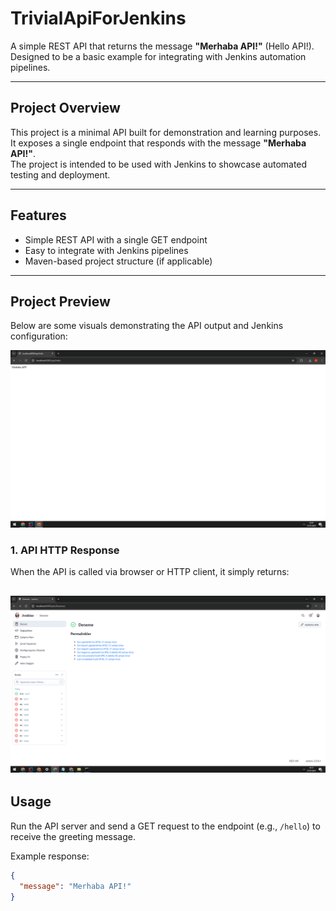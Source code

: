 # TrivialApiForJenkins

A simple REST API that returns the message **"Merhaba API!"** (Hello API!).  
Designed to be a basic example for integrating with Jenkins automation pipelines.

---

## Project Overview

This project is a minimal API built for demonstration and learning purposes.  
It exposes a single endpoint that responds with the message **"Merhaba API!"**.  
The project is intended to be used with Jenkins to showcase automated testing and deployment.

---

## Features

- Simple REST API with a single GET endpoint  
- Easy to integrate with Jenkins pipelines  
- Maven-based project structure (if applicable)  

---

## Project Preview

Below are some visuals demonstrating the API output and Jenkins configuration:

![API Output](MerhabaAPI.png)

### 1. API HTTP Response

When the API is called via browser or HTTP client, it simply returns:

![Jenkins Configuration](successfulconfiguration.png)
---

## Usage

Run the API server and send a GET request to the endpoint (e.g., `/hello`) to receive the greeting message.

Example response:
```json
{
  "message": "Merhaba API!"
}
